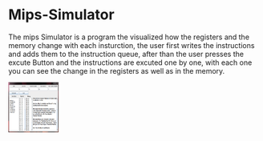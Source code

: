# Mips-Simulator

The mips Simulator is a program the visualized how the registers and the memory change with each insturction, the user first writes the instructions and adds them 
to the instruction queue, after than the user presses the excute Button and the instructions are excuted one by one, with each one you can see the change in the registers
as well as in the memory.

<img src="https://github.com/404dn/Mips-Simulator/blob/master/pictuers/MipsSimPic.png" width="100" height="100">


